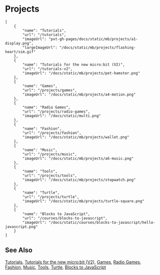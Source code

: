 # Projects

```codecard
[
    {
        "name": "Tutorials",
        "url": "/tutorials",
        "imageUrl": "pxt-gh-pages/docs/static/mb/projects/a1-display.png",
        "largeImageUrl": "/docs/static/mb/projects/flashing-heart/sim.gif"
    },
    {
        "name": "Tutorials for the new micro:bit (V2)",
        "url": "/tutorials-v2",
        "imageUrl": "/docs/static/mb/projects/pet-hamster.png"
    },
    {
        "name": "Games",
        "url": "/projects/games",
        "imageUrl": "/docs/static/mb/projects/a4-motion.png"
    },
    {
        "name": "Radio Games",
        "url": "/projects/radio-games",
        "imageUrl": "/docs/static/multi.png"
    },
    {
        "name": "Fashion",
        "url": "/projects/fashion",
        "imageUrl": "/docs/static/mb/projects/wallet.png"
    },
    {
        "name": "Music",
        "url": "/projects/music",
        "imageUrl": "/docs/static/mb/projects/a6-music.png"
    },
    {
        "name": "Tools",
        "url": "/projects/tools",
        "imageUrl": "/docs/static/mb/projects/stopwatch.png"
    },
    {
        "name": "Turtle",
        "url": "/projects/turtle",
        "imageUrl": "/docs/static/mb/projects/turtle-square.png"
    },
    {
        "name": "Blocks to JavaScript",
        "url": "/courses/blocks-to-javascript",
        "imageUrl": "/docs/static/courses/blocks-to-javascript/hello-javascript.png"
    }
]
```

## See Also

[Tutorials](/tutorials),
[Tutorials for the new micro:bit (V2)](/tutorials-v2),
[Games](/projects/games),
[Radio Games](/projects/radio-games),
[Fashion](/projects/fashion),
[Music](/projects/music),
[Tools](/projects/tools),
[Turtle](/projects/turtle),
[Blocks to JavaScript](/courses/blocks-to-javascript)

